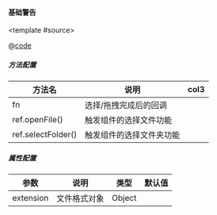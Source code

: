 #### 基础警告

<common-code-format>

  <template #source>
    <PC-ndSelectfile-ndSelectfile> </PC-ndSelectfile-ndSelectfile>
  </template>

  @[code](../.vuepress/components/PC/ndSelectfile/ndSelectfile.vue)

</common-code-format>

##### 方法配置

| 方法名                      | 说明          | col3         |
| --------------------------- | ------------- | ------------ |
| fn     | 选择/拖拽完成后的回调   |      |
| ref.openFile()    | 触发组件的选择文件功能       |      |
| ref.selectFolder()    | 触发组件的选择文件夹功能       |      |


##### 属性配置

| 参数            | 说明                     | 类型        | 默认值                                        |
| --------------- | ------------------------ | ----------- | --------------------------------------------- |
| extension   | 文件格式对象 |     Object        |                                               |